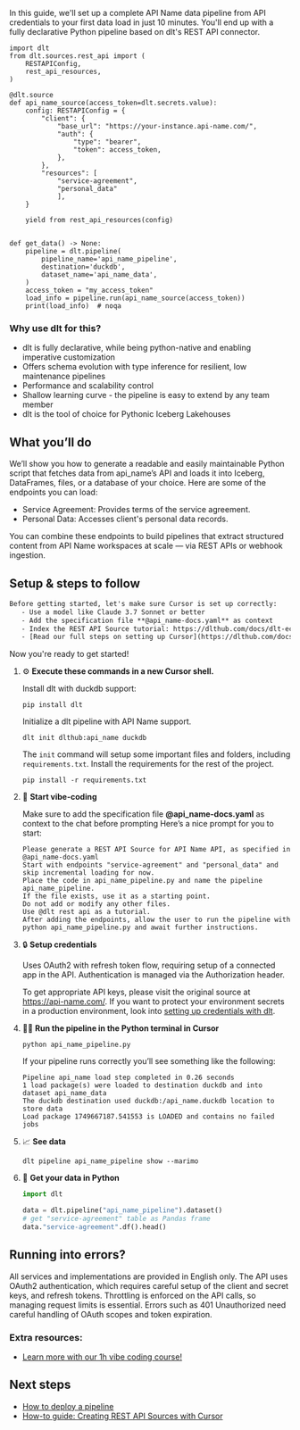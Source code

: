 In this guide, we'll set up a complete API Name data pipeline from API credentials to your first data load in just 10 minutes. You'll end up with a fully declarative Python pipeline based on dlt's REST API connector.

```python-outcome
import dlt
from dlt.sources.rest_api import (
    RESTAPIConfig,
    rest_api_resources,
)

@dlt.source
def api_name_source(access_token=dlt.secrets.value):
    config: RESTAPIConfig = {
        "client": {
            "base_url": "https://your-instance.api-name.com/",
            "auth": {
                "type": "bearer",
                "token": access_token,
            },
        },
        "resources": [
            "service-agreement",
            "personal_data"
            ],
    }

    yield from rest_api_resources(config)


def get_data() -> None:
    pipeline = dlt.pipeline(
        pipeline_name='api_name_pipeline',
        destination='duckdb',
        dataset_name='api_name_data', 
    )
    access_token = "my_access_token"
    load_info = pipeline.run(api_name_source(access_token))
    print(load_info)  # noqa
```

### Why use dlt for this?

- dlt is fully declarative, while being python-native and enabling imperative customization
- Offers schema evolution with type inference for resilient, low maintenance pipelines
- Performance and scalability control
- Shallow learning curve - the pipeline is easy to extend by any team member
- dlt is the tool of choice for Pythonic Iceberg Lakehouses

## What you’ll do

We’ll show you how to generate a readable and easily maintainable Python script that fetches data from api_name’s API and loads it into Iceberg, DataFrames, files, or a database of your choice. Here are some of the endpoints you can load:

- Service Agreement: Provides terms of the service agreement.
- Personal Data: Accesses client's personal data records.

You can combine these endpoints to build pipelines that extract structured content from API Name workspaces at scale — via REST APIs or webhook ingestion.

## Setup & steps to follow

```default
Before getting started, let's make sure Cursor is set up correctly:
   - Use a model like Claude 3.7 Sonnet or better
   - Add the specification file **@api_name-docs.yaml** as context
   - Index the REST API Source tutorial: https://dlthub.com/docs/dlt-ecosystem/verified-sources/rest_api/ and add it to context as **@dlt rest api**
   - [Read our full steps on setting up Cursor](https://dlthub.com/docs/dlt-ecosystem/llm-tooling/cursor-restapi#23-configuring-cursor-with-documentation)
```

Now you're ready to get started! 

1. ⚙️ **Execute these commands in a new Cursor shell.**
    
    Install dlt with duckdb support:
    ```shell
    pip install dlt
    ```

    Initialize a dlt pipeline with API Name support.
    ```shell
    dlt init dlthub:api_name duckdb
    ```

    The `init` command will setup some important files and folders, including `requirements.txt`. Install the requirements for the rest of the project.
    ```shell
    pip install -r requirements.txt
    ```
    
2. 🤠 **Start vibe-coding**
    
    Make sure to add the specification file **@api_name-docs.yaml** as context to the chat before prompting
    Here’s a nice prompt for you to start: 
    
    ```prompt
    Please generate a REST API Source for API Name API, as specified in @api_name-docs.yaml 
    Start with endpoints "service-agreement" and "personal_data" and skip incremental loading for now. 
    Place the code in api_name_pipeline.py and name the pipeline api_name_pipeline. 
    If the file exists, use it as a starting point. 
    Do not add or modify any other files. 
    Use @dlt rest api as a tutorial. 
    After adding the endpoints, allow the user to run the pipeline with python api_name_pipeline.py and await further instructions.
    ```

    
3. 🔒 **Setup credentials** 
    
    Uses OAuth2 with refresh token flow, requiring setup of a connected app in the API. Authentication is managed via the Authorization header.
    
    To get appropriate API keys, please visit the original source at https://api-name.com/.
    If you want to protect your environment secrets in a production environment, look into [setting up credentials with dlt](https://dlthub.com/docs/walkthroughs/add_credentials).
    
4. 🏃‍♀️ **Run the pipeline in the Python terminal in Cursor**
    
    ```shell
    python api_name_pipeline.py
    ```
    
    If your pipeline runs correctly you’ll see something like the following:
    
    ```shell
    Pipeline api_name load step completed in 0.26 seconds
    1 load package(s) were loaded to destination duckdb and into dataset api_name_data
    The duckdb destination used duckdb:/api_name.duckdb location to store data
    Load package 1749667187.541553 is LOADED and contains no failed jobs
    ```
    
5. 📈 **See data**
    
    ```shell
    dlt pipeline api_name_pipeline show --marimo
    ```
    
6. 🐍 **Get your data in Python**
    
    ```python
    import dlt

   data = dlt.pipeline("api_name_pipeline").dataset()
   # get "service-agreement" table as Pandas frame
   data."service-agreement".df().head()
    ```

## Running into errors?

All services and implementations are provided in English only. The API uses OAuth2 authentication, which requires careful setup of the client and secret keys, and refresh tokens. Throttling is enforced on the API calls, so managing request limits is essential. Errors such as 401 Unauthorized need careful handling of OAuth scopes and token expiration.

### Extra resources:

- [Learn more with our 1h vibe coding course!](https://www.youtube.com/watch?v=GGid70rnJuM)

## Next steps

- [How to deploy a pipeline](https://dlthub.com/docs/walkthroughs/deploy-a-pipeline)
- [How-to guide: Creating REST API Sources with Cursor](https://dlthub.com/docs/dlt-ecosystem/llm-tooling/cursor-restapi)